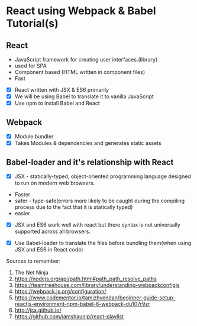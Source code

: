 # React using Webpack & Babel Tutorial(s)

## React
- JavaScript framework for creating user interfaces.(library)
- used for SPA
- Component based (HTML written in component files)
- Fast

- [x] React written with JSX & ES6 primarily
- [x] We will be using Babel to translate it to vanilla JavaScript
- [x] Use npm to install Babel and React

## Webpack
- [x] Module bundler
- [x] Takes Modules & dependencies and generates static assets

## Babel-loader and it's relationship with React
- [x] JSX - statically-typed, object-oriented programming language designed to run on modern web browsers.
* Faster
* safer - type-safe(errors more likely to be caught during the compiling process due to the fact that it is statically typed)
* easier
- [x] JSX and ES6 work well with react but there syntax is not universally supported across all browsers.
- [x] Use Babel-loader to translate the files before bundling them(when using JSX and ES6 in React code)


Sources to remember:
1. The Net Ninja
2. https://nodejs.org/api/path.html#path_path_resolve_paths
3. https://teamtreehouse.com/library/understanding-webpackconfigjs
4. https://webpack.js.org/configuration/
5. https://www.codementor.io/tamizhvendan/beginner-guide-setup-reactjs-environment-npm-babel-6-webpack-du107r9zr
6. http://jsx.github.io/
7. https://github.com/iamshaunjp/react-playlist

